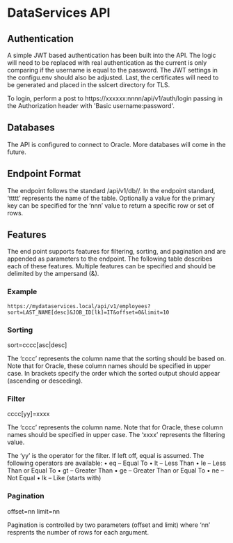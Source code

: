 # DataServices API

## Authentication
A simple JWT based authentication has been built into the API.  The logic will need to be replaced with real authentication as the current is only comparing if the username is equal to the password.  The JWT settings in the configu.env should also be adjusted.  Last, the certificates will need to be generated and placed in the sslcert directory for TLS.

To login, perform a post to https://xxxxxx:nnnn/api/v1/auth/login passing in the Authorization header with 'Basic username:password'.

## Databases
The API is configured to connect to Oracle.  More databases will come in the future.

## Endpoint Format
The endpoint follows the standard /api/v1/db/<ttttt>/<nnn>.  In the endpoint standard, ‘ttttt’ represents the name of the table.  Optionally a value for the primary key can be specified for the ‘nnn’ value to return a specific row or set of rows.

## Features
The end point supports features for filtering, sorting, and pagination and are appended as parameters to the endpoint.  The following table describes each of these features.  Multiple features can be specified and should be delimited by the ampersand (&).

### Example
```
https://mydataservices.local/api/v1/employees?sort=LAST_NAME[desc]&JOB_ID[lk]=IT&offset=0&limit=10
```

### Sorting
sort=cccc[asc|desc]

The ‘cccc’ represents the column name that the sorting should be based on.  Note that for Oracle, these column names should be specified in upper case.  In brackets specify the order which the sorted output should appear (ascending or desceding).

### Filter
cccc[yy]=xxxx

The ‘cccc’ represents the column name.  Note that for Oracle, these column names should be specified in upper case.  The ‘xxxx’ represents the filtering value.

The ‘yy’ is the operator for the filter.  If left off, equal is assumed.  The following operators are available:
•	eq – Equal To
•	lt – Less Than
•	le – Less Than or Equal To
•	gt – Greater Than
•	ge – Greater Than or Equal To
•	ne – Not Equal
•	lk – Like (starts with)

### Pagination
offset=nn
limit=nn

Pagination is controlled by two parameters (offset and limit) where ‘nn’ resprents the number of rows for each argument.
